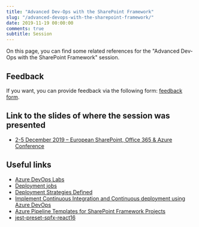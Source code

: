 ```yaml
---
title: "Advanced Dev-Ops with the SharePoint Framework"
slug: "/advanced-devops-with-the-sharepoint-framework/"
date: 2019-11-19 00:00:00
comments: true
subtitle: Session
---
```


On this page, you can find some related references for the "Advanced Dev-Ops with the SharePoint Framework" session.

## Feedback

If you want, you can provide feedback via the following form: [feedback form](https://forms.office.com/Pages/ResponsePage.aspx?id=Vtz4mTosPUqMStd8d7hiNGBDzWQgQolNqpx-THyx6eVUNVBHTjk1Tzg5SVAxSUxMRjFXRzVJVFgxSS4u).

## Link to the slides of where the session was presented

- [2-5 December 2019 – European SharePoint, Office 365 & Azure Conference](https://1drv.ms/u/s!AukeddqwapKJhfUDm50XS0JJ4_9ApQ?e=lb5aup)

## Useful links

- [Azure DevOps Labs](https://azuredevopslabs.com/)
- [Deployment jobs](https://docs.microsoft.com/en-us/azure/devops/pipelines/process/deployment-jobs?view=azure-devops)
- [Deployment Strategies Defined](https://blog.itaysk.com/2017/11/20/deployment-strategies-defined)
- [Implement Continuous Integration and Continuous deployment using Azure DevOps](https://docs.microsoft.com/en-us/sharepoint/dev/spfx/toolchain/implement-ci-cd-with-azure-devops)
- [Azure Pipeline Templates for SharePoint Framework Projects](https://github.com/Voitanos/azure-pipelines-spfx-templates)
- [jest-preset-spfx-react16](https://github.com/Voitanos/jest-preset-spfx-react16)
